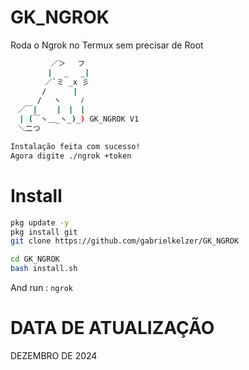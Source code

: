 # GK_NGROK
Roda o Ngrok no Termux sem precisar de Root 
```bash
　　   　 ／＞　 フ
　　　　　| 　_　 _|
　 　　　／`ミ _x 彡
　　 　 /　　　 |
　　　 /　 ヽ　　 ﾉ
　／￣|　　 |　|　|
  | (￣ヽ＿_ヽ_)_) GK_NGROK V1
　＼二つ

Instalação feita com sucesso!
Agora digite ./ngrok +token
```
# Install
```bash
pkg update -y
pkg install git
git clone https://github.com/gabrielkelzer/GK_NGROK

cd GK_NGROK
bash install.sh
```

And run : `ngrok`

# DATA DE ATUALIZAÇÃO 

DEZEMBRO DE 2024

